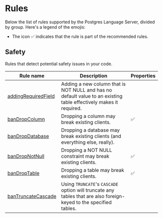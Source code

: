 # Rules

Below the list of rules supported by the Postgres Language Server, divided by group. Here's a legend of the emojis:

- The icon ✅ indicates that the rule is part of the recommended rules.  

[//]: # (BEGIN RULES_INDEX)

## Safety

Rules that detect potential safety issues in your code.

| Rule name | Description | Properties |
| --- | --- | --- |
| [addingRequiredField](./adding-required-field) | Adding a new column that is NOT NULL and has no default value to an existing table effectively makes it required. |  |
| [banDropColumn](./ban-drop-column) | Dropping a column may break existing clients. | ✅ |
| [banDropDatabase](./ban-drop-database) | Dropping a database may break existing clients (and everything else, really). |  |
| [banDropNotNull](./ban-drop-not-null) | Dropping a NOT NULL constraint may break existing clients. | ✅ |
| [banDropTable](./ban-drop-table) | Dropping a table may break existing clients. | ✅ |
| [banTruncateCascade](./ban-truncate-cascade) | Using `TRUNCATE`'s `CASCADE` option will truncate any tables that are also foreign-keyed to the specified tables. |  |

[//]: # (END RULES_INDEX)


